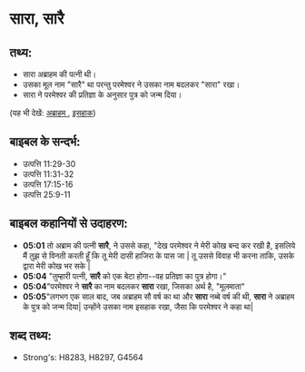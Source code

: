 # सारा, सारै #

## तथ्य: ##

* सारा अब्राहम की पत्नी थी।
* उसका मूल नाम "सारै" था परन्तु परमेश्वर ने उसका नाम बदलकर "सारा" रखा।
* सारा ने परमेश्वर की प्रतिज्ञा के अनुसार पुत्र को जन्म दिया।
 

   
(यह भी देखें: [अब्राहम ](../abraham.md), [इसहाक](../isaac.md))

## बाइबल के सन्दर्भ: ##

* उत्पत्ति 11:29-30
* उत्पत्ति 11:31-32
* उत्पत्ति 17:15-16
* उत्पत्ति 25:9-11

## बाइबल कहानियों से उदाहरण: ##

* __05:01__ तो अब्राम की पत्नी __सारै__, ने उससे कहा, "देख परमेश्वर ने मेरी कोख बन्द कर रखी है, इसलिये मैं तुझ से विनती करती हूँ कि तू मेरी दासी हाजिरा के पास जा | तू उससे विवाह भी करना ताकि, उसके द्वारा मेरी कोख भर सके | 
* __05:04__ "तुम्हारी पत्नी, __सारै__ को एक बेटा होगा--वह प्रतिज्ञा का पुत्र होगा।"
* __05:04__"परमेश्वर ने __सारै__ का नाम बदलकर __सारा__ रखा, जिसका अर्थ है, "मूलमाता" 
* __05:05__"लगभग एक साल बाद, जब अब्राहम सौ वर्ष का था और __सारा__ नब्बे वर्ष की थी, __सारा__ ने अब्राहम के पुत्र को जन्म दिया| उन्होंने उसका नाम इसहाक रखा, जैसा कि परमेश्वर ने कहा था|

## शब्द तथ्य: ##

* Strong's: H8283, H8297, G4564
